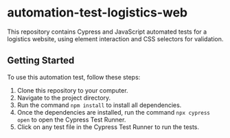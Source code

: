# automation-test-logistics-web

This repository contains Cypress and JavaScript automated tests for a logistics website, using element interaction and CSS selectors for validation.

## Getting Started

To use this automation test, follow these steps:

1. Clone this repository to your computer.
2. Navigate to the project directory.
3. Run the command `npm install` to install all dependencies.
4. Once the dependencies are installed, run the command `npx cypress open` to open the Cypress Test Runner.
5. Click on any test file in the Cypress Test Runner to run the tests.

